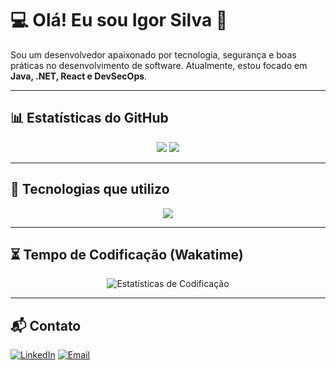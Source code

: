 # 💻 Olá! Eu sou Igor Silva 👋

Sou um desenvolvedor apaixonado por tecnologia, segurança e boas práticas no desenvolvimento de software. Atualmente, estou focado em **Java, .NET, React e DevSecOps**.

---

## 📊 Estatísticas do GitHub
<p align="center">
  <img src="https://github-readme-stats.vercel.app/api/top-langs/?username=IgorSecurityDeveloper&layout=compact&theme=radical" />
  <img src="https://github-readme-stats.vercel.app/api?username=IgorSecurityDeveloper&show_icons=true&layout=compact&theme=radical&count_private=true" />
</p>

---

## 🚀 Tecnologias que utilizo

<p align="center">
  <img src="https://skillicons.dev/icons?i=react,nextjs,astro,nodejs,nestjs,java,cs,dotnet,js,mysql,postgres,mongodb,git,linux,windows" />
</p>

---

## ⏳ Tempo de Codificação (Wakatime)

<p align="center">
  <img src="https://github-readme-stats.vercel.app/api/wakatime?username=IgorSecurityDeveloper&layout=compact&theme=radical" alt="Estatísticas de Codificação" />
</p>

---

## 📬 Contato

[![LinkedIn](https://img.shields.io/badge/LinkedIn-blue?style=for-the-badge&logo=linkedin)](https://www.linkedin.com/in/igoramarals96/)  [![Email](https://img.shields.io/badge/Email-D14836?style=for-the-badge&logo=gmail&logoColor=white)](mailto:igoramarals96@gmail.com)

